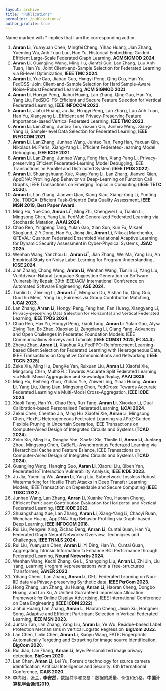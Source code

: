 ```yaml
---
layout: archive
title: "Publications"
permalink: /publications/
author_profile: true
---
```


Name marked with * implies that I am the corresponding author.

1. **Anran Li**, Yuanyuan Chen, Mingfei Cheng, Yihao Huang, Jian Zhang, Yueming Wu, Anh Tuan Luu, Han Yu, Historical Embedding-Guided Efficient Large-Scale Federated Graph Learning, **ACM SIGMOD 2024**. 
2. **Anran Li**, Guangjing Wang, Ming Hu, Jianfei Sun, Lan Zhang, Luu Anh Tuan, Han Yu, Joint Client-and-Sample Selection for Federated Learning via Bi-level Optimization, **IEEE TMC 2024**. 
3. **Anran Li**, Yue Cao, Jiabao Guo, Hongyi Peng, Qing Guo, Han Yu, FedCSS: Joint Client-and-Sample Selection for Hard Sample-Aware Noise-Robust Federated Learning, **ACM SIGMOD 2023**. 
4. **Anran Li**, Hongyi Peng, Jiahui Huang, Lan Zhang, Qing Guo, Han Yu, Yang Liu, FedSDG-FS: Efficient and Secure Feature Selection for Vertical Federated Learning, **IEEE INFOCOM 2023**.
5. **Anran Li**, Jiahui Huang, Ju Jia, Hongyi Peng, Lan Zhang, Luu Anh Tuan, Han Yu, Xiangyang Li, Efficient and Privacy-Preserving Feature Importance-based Vertical Federated Learning, **IEEE TMC 2023**.
6. **Anran Li**, Lan Zhang, Juntao Tan, Yaxuan Qin, Junhao Wang, Xiang-Yang Li, Sample-level Data Selection for Federated Learning, **IEEE INFOCOM 2021**.
7. **Anran Li**, Lan Zhang, Junhao Wang, Juntao Tan, Feng Han, Yaxuan Qin, Nikolaos M. Freris, Xiang-Yang Li, Efficient Federated-Learning Model Debugging, **IEEE ICDE 2021**.
8. **Anran Li**, Lan Zhang, Junhao Wang, Feng Han, Xiang-Yang Li, Privacy-preserving Efficient Federated-Learning Model Debugging, IEEE Transactions on Parallel and Distributed System (**IEEE TPDS 2022**).
9. **Anran Li**, Shuangshuang Xue, Xiang-Yang Li, Lan Zhang, Jianwei Qian, AppDNA: Profiling App Behavior via Deep-Learning on Function Call Graphs, IEEE Transactions on Emerging Topics in Computing (**IEEE TETC 2020**).
10. **Anran Li**, Lan Zhang, Jianwei Qian, Xiang Xiao, Xiang-Yang Li, Yunting Xie. TODQA: Efficient Task-Oriented Data Quality Assessment, **IEEE MSN 2019**, **Best Paper Award**.
11. Ming Hu, Yue Cao, **Anran Li**$^*$, Ming Zhi, Chengwei Liu, Tianlin Li, Mingsong Chen, Yang Liu, FedMut: Generalized Federated Learning via Stochastic Mutation, **AAAI 2024**.
12. Chao Ren, Yingpeng Tang, Yulan Gao, Xian Sun, Kun Fu, Mikael Skoglund, Z Y Dong, Han Yu, Jiong Jin, **Anran Li**, Nikolaj Marchenko, QFEVAL: Quantum Federated Ensembled Variational Adaptive Learning for Dynamic Security Assessment in Cyber-Physical Systems, **JSAC 2025**. 
13. Wenhan Wang, Yanzhou Li, **Anran Li**$^*$, Jian Zhang, Wei Ma, Yang Liu, An Empirical Study on Noisy Label Learning for Program
Understanding, **ICSE 2024**.
14. Jian Zhang, Chong Wang, **Anran Li**, Wenhan Wang, Tianlin Li, Yang Liu, VulAdvisor: Natural Language Suggestion Generation for Software Vulnerability Repair, 39th IEEE/ACM International Conference on Automated Software Engineering, **ASE 2024**. 
15. Tianlin Li, Zhiming Li, **Anran Li**$^*$, Mengnan Du, Aishan Liu, Qing Guo, Guozhu Meng, Yang Liu, Fairness via Group Contribution Matching,  **IJCAI 2023**.
16. Lan Zhang, **Anran Li**, Hongyi Peng, Feng han, Fan Huang, Xiangyang Li, Privacy-preserving Data Selection for Horizontal and Vertical Federated Learning, **IEEE TPDS 2024**.
17. Chao Ren, Han Yu, Hongyi Peng, Xiaoli Tang, **Anran Li**, Yulan Gao, Alysa Ziying Tan, Bo Zhao, Xiaoxiao Li, Zengxiang Li, Qiang Yang, Advances and Open Challenges in Federated Foundation Models, IEEE Communications Surveys and Tutorials (**IEEE COMST 2025, IF: 34.4**). 
18. Zheyu Zhao, **Anran Li**, Xiaohua Xu, FedPPO: Reinforcement Learning-based Client Selection for Federated Learning with Heterogeneous Data, IEEE Transactions on Cognitive Communications and Networking (**IEEE TCCN 2025**). 
19. Zeke Xia, Ming Hu, DengKe Yan, Ruixuan Liu, **Anran Li**, Xiaofei Xie, Mingsong Chen, MultiSFL: Towards Accurate Split Federated Learning via Multi-Model Aggregation and Knowledge Replay, **AAAI 2025**. 
20. Ming Hu, Peiheng Zhou, Zhihao Yue, Zhiwei Ling, Yihao Huang, **Anran Li**, Yang Liu, Xiang Lian, Mingsong Chen, FedCross: Towards Accurate Federated Learning via Multi-Model Cross-Aggregation, **IEEE ICDE 2024**.
21. Xiaoli Tang, Han Yu, Chao Ren, Run Tang, **Anran Li**, Xiaoxiao Li, Dual Calibration-based Personalised Federated Learning, **IJCAI 2024**.
22. Zekai Chen, Chentao Jia, Ming Hu, Xiaofei Xie, **Anran Li**, Mingsong Chen, FlexFL: Heterogeneous Federated Learning via APoZ-Guided Flexible Pruning in Uncertain Scenarios, IEEE Transactions on Computer-Aided Design of Integrated Circuits and Systems (**TCAD 2024**).
23. Zeke Xia, Ming Hu, Dengke Yan, Xiaofei Xie, Tianlin Li, **Anran Li**, Junlong Zhou, Mingsong Chen, CaBaFL: Asynchronous Federated Learning via Hierarchical Cache and Feature Balance, IEEE Transactions on Computer-Aided Design of Integrated Circuits and Systems (**TCAD 2024**). 
24. Guangjing Wang, Hanqing Guo, **Anran Li**, Xiaorui Liu, Qiben Yan, Federated IoT Interaction Vulnerability Analysis, **IEEE ICDE 2023**.
25. Ju Jia, Yueming Wu, **Anran Li**, Yang Liu, Subnetwork-Lossless Robust Watermarking for Hostile Theft Attacks in Deep Transfer Learning Models, IEEE Transaction on Dependable and Secure Computing (**IEEE TDSC 2022**).
26. Junhao Wang, Lan Zhang, **Anran Li**, Xuanke You, Haoran Cheng, Efficient Participant Contribution Evaluation for Horizontal and Vertical Federated Learning, **IEEE ICDE 2022**.
27. Shuangshuang Xue, Lan Zhang, **Anran Li**, Xiang-Yang Li, Chaoyi Ruan, Wenchao Huang, AppDNA: App Behavior Profiling via Graph-based Deep Learning, **IEEE INFOCOM 2018**.
28. Rui Liu, Pengwei Xing, Zichao Deng, **Anran Li**, Cuntai Guan, Han Yu, Federated Graph Neural Networks: Overview, Techniques and Challenges, **IEEE TNNLS 2024**.
29. Rui Liu, Yuanyuan Chen, **Anran Li**, Yi Ding, Han Yu, Cuntai Guan, Aggregating Intrinsic Information to Enhance BCI Performance through Federated Learning, **Neural Networks 2024**. 
30. Wenhan Wang, Kechi Zhang, Ge Li, Shangqing Liu, **Anran Li**, Zhi Jin, Liu Yang, Learning Program Representations with a Tree-Structured Transformer, **SANER 2023**.
31. Yihang Cheng, Lan Zhang, **Anran Li**, GFL: Federated Learning on Non-IID data via Privacy-preserving Synthetic data, **IEEE PerCom 2023**.
32. Hong Zhang, Lan Zhang, Ju Huang, **Anran Li**, Haoran Cheng, Dongbo Huang, and Lan Xu, A Unified Guaranteed Impression Allocation Framework for Online Display Advertising, IEEE International Conference on Data Engineering (**IEEE ICDM 2022**).
33. Jiahui Huang, Lan Zhang, **Anran Li**, Haoran Cheng, Jiexin Xu, Hongmei Song, Adaptive and Efficient Participant Selection in Vertical Federated Learning, **IEEE MSN 2023**.
34. Juntao Tan, Lan Zhang, Yang Liu, **Anran Li**, Ye Wu, Residue-based Label Protection Mechanisms in Vertical Logistic Regression,  **BigCom 2022**.
35. Lan Chen, Linlin Chen, **Anran Li**, Xiaoyu Wang, FATE: Fingerprints Automatically Targeting and Extracting for image source identification, **BigCom 2020**.
36. Rui Jiao, Lan Zhang, **Anran Li**, Ieye: Personalized image privacy detection, **BigCom 2020**.
37. Lan Chen, **Anran Li**, Lei Yu, Forensic technology for source camera identification, Artificial Intelligence and Security: 6th International Conference, **ICAIS 2020**.
38. 李向阳，张兰，**李安然**，数据共享和交易：数据的质量、价值和价格，**中国计算机学会通讯2019**. 
